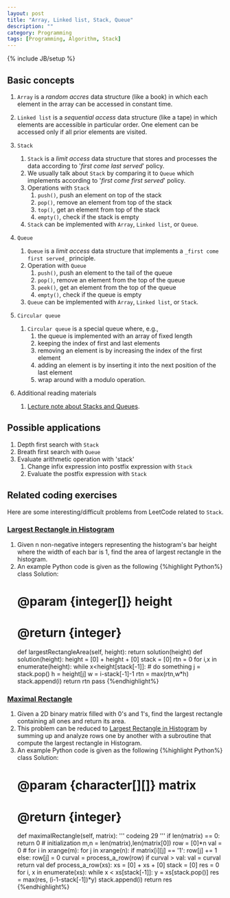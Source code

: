 ```yaml
---
layout: post
title: "Array, Linked list, Stack, Queue"
description: ""
category: Programming
tags: [Programming, Algorithm, Stack]
---
```

{% include JB/setup %}

## Basic concepts

1. `Array` is a _random accres_ data structure (like a book) in which each element in the array can be accessed in constant time.
1. `Linked list` is a _sequential access_ data structure (like a tape) in which elements are accessible in particular order. One element can be accessed only if all prior elements are visited.

1. `Stack`

   1. `Stack` is a _limit access_ data structure that stores and processes the data according to '_first come last served_' policy.
   1. We usually talk about `Stack` by comparing it to `Queue` which implements according to '_first come first served_' policy.
   1. Operations with `Stack`
      1. `push()`, push an element on top of the stack
      1. `pop()`, remove an element from top of the stack
      1. `top()`, get an element from top of the stack
      1. `empty()`, check if the stack is empty
   1. `Stack` can be implemented with `Array`, `Linked list`, or `Queue`.

1. `Queue`

   1. `Queue` is a _limit access_ data structure that implements a `_first come first served_` principle.
   1. Operation with `Queue`
      1. `push()`, push an element to the tail of the queue
      1. `pop()`, remove an element from the top of the queue
      1. `peek()`, get an element from the top of the queue
      1. `empty()`, check if the queue is empty
   1. `Queue` can be implemented with `Array`, `Linked list`, or `Stack`.

1. `Circular queue`

   1. `Circular queue` is a special queue where, e.g., 
      1. the queue is implemented with an array of fixed length
      1. keeping the index of first and last elements
      1. removing an element is by increasing the index of the first element
      1. adding an element is by inserting it into the next position of the last element
      1. wrap around with a modulo operation.

1. Additional reading materials

   1. [Lecture note about Stacks and Queues](http://www.cs.cmu.edu/~adamchik/15-121/lectures/Stacks%20and%20Queues/Stacks%20and%20Queues.html).

## Possible applications

1. Depth first search with `Stack`
1. Breath first search with `Queue`
1. Evaluate arithmetic operation with 'stack'
   1. Change infix expression into postfix expression with `Stack`
   1. Evaluate the postfix expression with `Stack`

## Related coding exercises

Here are some interesting/difficult problems from LeetCode related to `Stack`.

### [Largest Rectangle in Histogram](https://leetcode.com/problems/largest-rectangle-in-histogram/)

1. Given n non-negative integers representing the histogram's bar height where the width of each bar is 1, find the area of largest rectangle in the histogram.
1. An example Python code is given as the following
{%highlight Python%}
class Solution:
    # @param {integer[]} height
    # @return {integer}
    def largestRectangleArea(self, height):
        return solution(height)
def solution(height):
    height = [0] + height + [0]
    stack = [0]
    rtn = 0
    for i,x in enumerate(height):
        while x<height[stack[-1]]:
            # do something
            j = stack.pop()
            h = height[j]
            w = i-stack[-1]-1
            rtn = max(rtn,w*h)
        stack.append(i)
    return rtn
    pass
{%endhighlight%}

### [Maximal Rectangle](https://leetcode.com/problems/maximal-rectangle/)
1. Given a 2D binary matrix filled with 0's and 1's, find the largest rectangle containing all ones and return its area.
1. This problem can be reduced to [Largest Rectangle in Histogram](https://leetcode.com/problems/largest-rectangle-in-histogram/) by summing up and analyze rows one by another with a subroutine that compute the largest rectangle in Histogram.
1. An example Python code is given as the following
{%highlight Python%}
class Solution:
    # @param {character[][]} matrix
    # @return {integer}
    def maximalRectangle(self, matrix):
        '''
        codeing 29
        '''
        if len(matrix) == 0: return 0
        # initialization
        m,n = len(matrix),len(matrix[0])
        row = [0]*n
        val = 0
        # 
        for i in xrange(m):
            for j in xrange(n):
                if matrix[i][j] == '1':
                    row[j] += 1
                else:
                    row[j] = 0
            curval = process_a_row(row)
            if curval > val:
                val = curval
        return val
def process_a_row(xs):
    xs = [0] + xs + [0]
    stack = [0]
    res = 0
    for i, x in enumerate(xs):
        while x < xs[stack[-1]]:
            y = xs[stack.pop()]
            res = max(res, (i-1-stack[-1])*y)
        stack.append(i)
    return res
{%endhighlight%}

